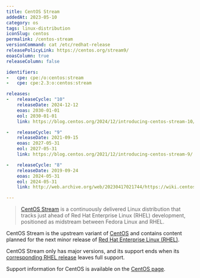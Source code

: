 ```yaml
---
title: CentOS Stream
addedAt: 2023-05-10
category: os
tags: linux-distribution
iconSlug: centos
permalink: /centos-stream
versionCommand: cat /etc/redhat-release
releasePolicyLink: https://centos.org/stream9/
eoasColumn: true
releaseColumn: false

identifiers:
-   cpe: cpe:/o:centos:stream
-   cpe: cpe:2.3:o:centos:stream

releases:
-   releaseCycle: "10"
    releaseDate: 2024-12-12
    eoas: 2030-01-01
    eol: 2030-01-01
    link: https://blog.centos.org/2024/12/introducing-centos-stream-10/

-   releaseCycle: "9"
    releaseDate: 2021-09-15
    eoas: 2027-05-31
    eol: 2027-05-31
    link: https://blog.centos.org/2021/12/introducing-centos-stream-9/

-   releaseCycle: "8"
    releaseDate: 2019-09-24
    eoas: 2024-05-31
    eol: 2024-05-31
    link: http://web.archive.org/web/20230417021744/https://wiki.centos.org/Manuals/ReleaseNotes/CentOSStream

---
```


> [CentOS Stream](https://www.centos.org/centos-stream/) is a continuously delivered Linux
> distribution that tracks just ahead of Red Hat Enterprise Linux (RHEL) development, positioned as
> midstream between Fedora Linux and RHEL.

CentOS Stream is the upstream variant of [CentOS](/centos) and contains content planned for
the next minor release of [Red Hat Enterprise Linux (RHEL)](/rhel).

CentOS Stream only has major versions, and its support ends when its [corresponding RHEL release](/rhel)
leaves full support.

Support information for CentOS is available on the [CentOS page](/centos).

